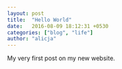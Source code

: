 ```yaml
---
layout: post
title:  "Hello World"
date:   2016-08-09 18:12:31 +0530
categories: ["blog", "life"]
author: "alicja"
---
```

My very first post on my new website.
